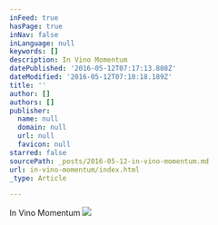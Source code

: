 ```yaml
---
inFeed: true
hasPage: true
inNav: false
inLanguage: null
keywords: []
description: In Vino Momentum
datePublished: '2016-05-12T07:17:13.808Z'
dateModified: '2016-05-12T07:10:18.189Z'
title: ''
author: []
authors: []
publisher:
  name: null
  domain: null
  url: null
  favicon: null
starred: false
sourcePath: _posts/2016-05-12-in-vino-momentum.md
url: in-vino-momentum/index.html
_type: Article

---
```

In Vino Momentum
![](https://the-grid-user-content.s3-us-west-2.amazonaws.com/c6bac1ae-55f7-4a03-b93c-4c9b3d283eed.jpg)